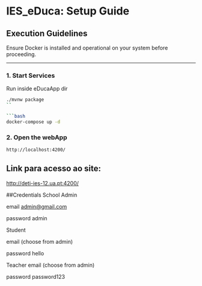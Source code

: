 # IES_eDuca: Setup Guide

## Execution Guidelines

Ensure Docker is installed and operational on your system before proceeding.

---

### 1. Start Services

Run inside eDucaApp dir
```bash
./mvnw package
``

```bash
docker-compose up -d

```

### 2. Open the webApp
```bash
http://localhost:4200/

```

## Link para acesso ao site:

http://deti-ies-12.ua.pt:4200/

##Credentials
School Admin

email
admin@gmail.com

password
admin

Student

email (choose from admin)

password
hello

Teacher
email (choose from admin)

password
password123

